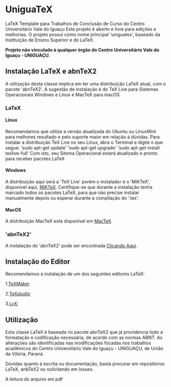 # UniguaTeX
LaTeX Template para Trabalhos de Conclusão de Curso do Centro Universitário Vale do Iguaçu
Este projeto é aberto e livre para edições e melhorias.
O projeto possui como nome principal 'uniguatex', baseado da Instituição de Ensino Superior e do LaTeX.

**Projeto não vinculado à qualquer órgão do Centro Universitário Vale do Iguaçu - UNIGUAÇU.**

## Instalação LaTeX e abnTeX2

A utilização desta classe implica em ter uma distribuição LaTeX atual, com o pacote 'abnTeX2'. A sugestão de instalação é do TeX Live para Sistemas Operacionais Windows e Linux e MacTeX para macOS.

### LaTeX

#### Linux

Recomendamos que utilize a versão atualizada do Ubuntu ou LinuxMint para melhores resultado e pelo suporte maior em relação à dúvidas.
Para instalar a distribuição TeX Live no seu Linux, abra o Terminal e digite o que segue:
'sudo apt-get update'
'sudo apt-get upgrade'
'sudo apt-get install texlive-full'
Com isto, seu Sitema Operacional estará atualizado e pronto para receber pacotes LaTeX

#### Windows

A distribuição aqui será a 'TeX Live' porém o instalador é o 'MiKTeX', disponível aqui, [MiKTeX](https://miktex.org/download).
Certifique-se que durante a instalação tenha marcado todos os pacotes LaTeX, para que não precise instalar manualmente depois ou esperar durante a compilação do '.tex'.

#### MacOS

A distribuição MacTeX está disponível em [MacTeX](https://tug.org/mactex/mactex-download.html).
### 'abnTeX2'
A instalação do 'abnTeX2' pode ser encontrada [Clicando Aqui](https://github.com/abntex/abntex2/wiki/Instalacao).

## Instalação do Editor

Recomendamos a instalação de um dos seguintes editores LaTeX:

1.[TeXMaker](https://www.xm1math.net/texmaker/)

2.[TeXstudio](https://www.texstudio.org/)

3.[LyX](https://www.lyx.org/Download);

## Utilização

Esta classe LaTeX é baseada no pacote abnTeX2 que já providencia todo a formatação e codificação necessária, de acordo com as normas ABNT. As alterações são identificadas nas modificações focadas nos trabalhos acadêmicos do Centro Universitário Vale do Iguaçu - UNIGUAÇU, de União da Vitória, Paraná.

Dúvidas quanto à escrita ou documentação, basta procurar em repositórios LaTeX, anbTeX2 ou solicitando em Issues.

A leitura do arquivo em pdf 

